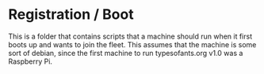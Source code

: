 # Registration / Boot

This is a folder that contains scripts that a machine should run when it first boots up and wants to join the fleet. This assumes that the machine is some sort of debian, since the first machine to run typesofants.org v1.0 was a Raspberry Pi.
